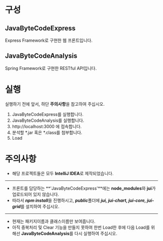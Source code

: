 # 구성
## JavaByteCodeExpress
Express Framework로 구현한 웹 프론트입니다.

## JavaByteCodeAnalysis
Spring Framework로 구현한 RESTful API입니다.

# 실행
실행하기 전에 앞서, 하단 **주의사항**을 참고하여 주십시오.  

1. JavaByteCodeExpress를 실행합니다.
2. JavaByteCodeAnalysis를 실행합니다.
3. http://localhost:3000 에 접속합니다.
4. 분석할 *.jar 혹은 *.class를 첨부합니다.
5. Load

# 주의사항
* 해당 프로젝트들은 모두 **IntelliJ IDEA**로 제작되었습니다.  

***

* 프론트를 담당하는 **'JavaByteCodeExpress'**에는 **node_modules**와 **jui**가 업로드되어 있지 않습니다.  
* 따라서 ***npm install***을 진행하시고, ***public***폴더에 ***jui, jui-chart, jui-core, jui-grid***를 설치하여 주십시오.

***

* 현재는 패키지이름과 클래스이름만 보여줍니다.  
* 아직 중복처리 및 Clear 기능을 만들지 못하여 한번 Load한 후에 다음 Load를 위해선 **JavaByteCodeAnalysis**를 다시 실행하여 주십시오.
